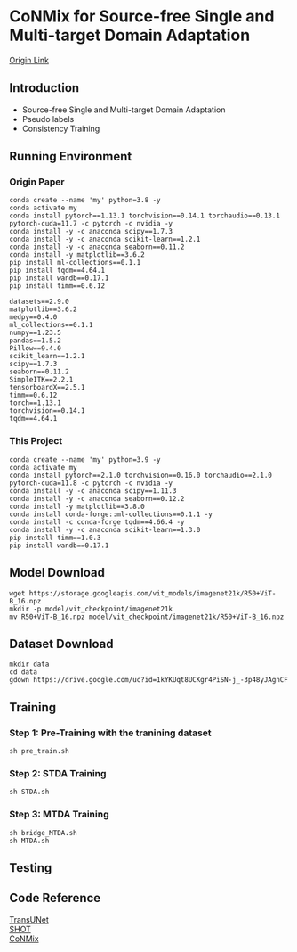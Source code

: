 # CoNMix for Source-free Single and Multi-target Domain Adaptation
[Origin Link](https://sites.google.com/view/conmix-vcl)


## Introduction
+ Source-free Single and Multi-target Domain Adaptation
+ Pseudo labels
+ Consistency Training


## Running Environment
### Origin Paper
```shell
conda create --name 'my' python=3.8 -y
conda activate my
conda install pytorch==1.13.1 torchvision==0.14.1 torchaudio==0.13.1 pytorch-cuda=11.7 -c pytorch -c nvidia -y
conda install -y -c anaconda scipy==1.7.3
conda install -y -c anaconda scikit-learn==1.2.1
conda install -y -c anaconda seaborn==0.11.2
conda install -y matplotlib==3.6.2
pip install ml-collections==0.1.1
pip install tqdm==4.64.1
pip install wandb==0.17.1
pip install timm==0.6.12
```
```text
datasets==2.9.0
matplotlib==3.6.2
medpy==0.4.0
ml_collections==0.1.1
numpy==1.23.5
pandas==1.5.2
Pillow==9.4.0
scikit_learn==1.2.1
scipy==1.7.3
seaborn==0.11.2
SimpleITK==2.2.1
tensorboardX==2.5.1
timm==0.6.12
torch==1.13.1
torchvision==0.14.1
tqdm==4.64.1
```
### This Project
```shell
conda create --name 'my' python=3.9 -y
conda activate my
conda install pytorch==2.1.0 torchvision==0.16.0 torchaudio==2.1.0 pytorch-cuda=11.8 -c pytorch -c nvidia -y
conda install -y -c anaconda scipy==1.11.3
conda install -y -c anaconda seaborn==0.12.2
conda install -y matplotlib==3.8.0
conda install conda-forge::ml-collections==0.1.1 -y
conda install -c conda-forge tqdm==4.66.4 -y
conda install -y -c anaconda scikit-learn==1.3.0
pip install timm==1.0.3
pip install wandb==0.17.1
```

## Model Download
```shell
wget https://storage.googleapis.com/vit_models/imagenet21k/R50+ViT-B_16.npz
mkdir -p model/vit_checkpoint/imagenet21k
mv R50+ViT-B_16.npz model/vit_checkpoint/imagenet21k/R50+ViT-B_16.npz
```

## Dataset Download
```shell
mkdir data
cd data
gdown https://drive.google.com/uc?id=1kYKUqt8UCKgr4PiSN-j_-3p48yJAgnCF
```

## Training
### Step 1: Pre-Training with the tranining dataset
```shell
sh pre_train.sh
```
### Step 2: STDA Training
```shell
sh STDA.sh
```

### Step 3: MTDA Training
```shell
sh bridge_MTDA.sh
sh MTDA.sh
```

## Testing


## Code Reference
[TransUNet](https://github.com/Beckschen/TransUNet)<br/>
[SHOT](https://github.com/tim-learn/SHOT)<br/>
[CoNMix](https://github.com/vcl-iisc/CoNMix)